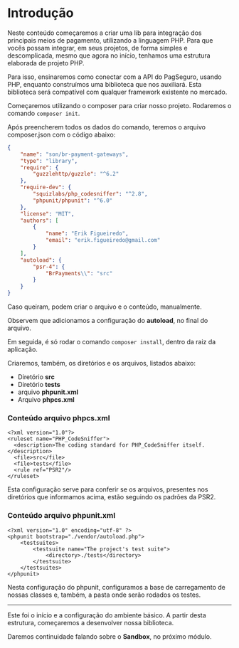 # Introdução

Neste conteúdo começaremos a criar uma lib para integração dos principais meios de pagamento, utilizando a linguagem PHP. Para que vocês possam integrar, em seus projetos, de forma simples e descomplicada, mesmo que agora no início, tenhamos uma estrutura elaborada de projeto PHP.

Para isso, ensinaremos como conectar com a API do PagSeguro, usando PHP, enquanto construímos uma biblioteca que nos auxiliará. Esta biblioteca será compatível com qualquer framework existente no mercado.

Começaremos utilizando o composer para criar nosso projeto. Rodaremos o comando `composer init`.

Após preencherem todos os dados do comando, teremos o arquivo composer.json com o código abaixo:

```json
{
    "name": "son/br-payment-gateways",
    "type": "library",
    "require": {
        "guzzlehttp/guzzle": "^6.2"
    },
    "require-dev": {
        "squizlabs/php_codesniffer": "^2.8",
        "phpunit/phpunit": "^6.0"
    },
    "license": "MIT",
    "authors": [
        {
            "name": "Erik Figueiredo",
            "email": "erik.figueiredo@gmail.com"
        }
    ],
    "autoload": {
        "psr-4": {
            "BrPayments\\": "src"
        }
    }
}
```

Caso queiram, podem criar o arquivo e o conteúdo, manualmente.

Observem que adicionamos a configuração do **autoload**, no final do arquivo.

Em seguida, é só rodar o comando `composer install`, dentro da raiz da aplicação.

Criaremos, também, os diretórios e os arquivos, listados abaixo:

* Diretório **src**
* Diretório **tests**
* arquivo **phpunit.xml**
* Arquivo **phpcs.xml**

### Conteúdo arquivo phpcs.xml

```
<?xml version="1.0"?>
<ruleset name="PHP_CodeSniffer">
  <description>The coding standard for PHP_CodeSniffer itself.</description>
  <file>src</file>
  <file>tests</file>
  <rule ref="PSR2"/>
</ruleset>
```

Esta configuração serve para conferir se os arquivos, presentes nos diretórios que informamos acima, estão seguindo os padrões da PSR2.

### Conteúdo arquivo phpunit.xml

```
<?xml version="1.0" encoding="utf-8" ?>
<phpunit bootstrap="./vendor/autoload.php">
    <testsuites>
        <testsuite name="The project's test suite">
            <directory>./tests</directory>
        </testsuite>
    </testsuites>
</phpunit>
```

Nesta configuração do phpunit, configuramos a base de carregamento de nossas classes e, também, a pasta onde serão rodados os testes.

***

Este foi o início e a configuração do ambiente básico. A partir desta estrutura, começaremos a desenvolver nossa biblioteca.

Daremos continuidade falando sobre o **Sandbox**, no próximo módulo.